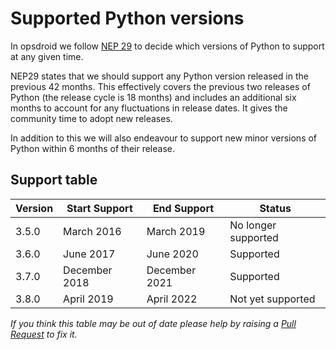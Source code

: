# Supported Python versions

In opsdroid we follow [NEP 29](https://numpy.org/neps/nep-0029-deprecation_policy.html) to decide which versions of Python to support at any given time.

NEP29 states that we should support any Python version released in the previous 42 months. This effectively covers the previous two releases of Python (the release cycle is 18 months) and includes an additional six months to account for any fluctuations in release dates. It gives the community time to adopt new releases.

In addition to this we will also endeavour to support new minor versions of Python within 6 months of their release.

## Support table

| Version | Start Support | End Support   | Status              |
|---------|---------------|---------------|---------------------|
| 3.5.0   | March 2016    | March 2019    | No longer supported |
| 3.6.0   | June 2017     | June 2020     | Supported           |
| 3.7.0   | December 2018 | December 2021 | Supported           |
| 3.8.0   | April 2019    | April 2022    | Not yet supported   |

_If you think this table may be out of date please help by raising a [Pull Request](https://github.com/opsdroid/opsdroid/edit/master/docs/project/supported-python-versions.md) to fix it._